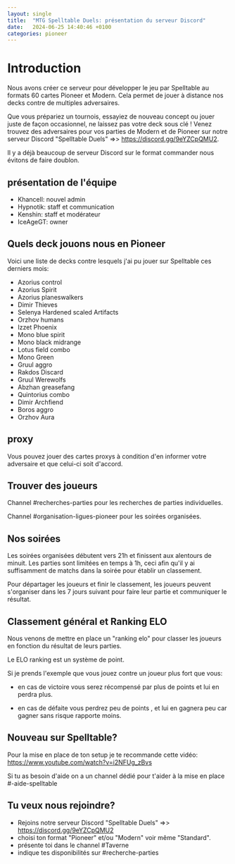 ```yaml
---
layout: single
title:  "MTG Spelltable Duels: présentation du serveur Discord"
date:   2024-06-25 14:40:46 +0100
categories: pioneer
---
```


# Introduction

Nous avons créer ce serveur pour développer le jeu par Spelltable au formats 60 cartes Pioneer et Modern. Cela permet de jouer à distance nos decks contre de multiples adversaires.

Que vous prépariez un tournois, essayiez de nouveau concept ou jouer juste de façon occasionnel, ne laissez pas votre deck sous clé ! Venez trouvez des adversaires pour vos parties de Modern et de Pioneer sur notre serveur Discord "Spelltable Duels" =>> https://discord.gg/9eYZCpQMU2.

Il y a déjà beaucoup de serveur Discord sur le format commander nous évitons de faire doublon.

## présentation de l'équipe

- Khancell: nouvel admin
- Hypnotik: staff et communication
- Kenshin: staff et modérateur
- IceAgeGT: owner

## Quels deck jouons nous en Pioneer

Voici une liste de decks contre lesquels j'ai pu jouer sur Spelltable ces derniers mois:

- Azorius control
- Azorius Spirit
- Azorius planeswalkers
- Dimir Thieves
- Selenya Hardened scaled Artifacts
- Orzhov humans
- Izzet Phoenix
- Mono blue spirit
- Mono black midrange
- Lotus field combo
- Mono Green
- Gruul aggro
- Rakdos Discard
- Gruul Werewolfs
- Abzhan greasefang
- Quintorius combo
- Dimir Archfiend
- Boros aggro
- Orzhov Aura

## proxy

Vous pouvez jouer des cartes proxys à condition d'en informer votre adversaire et que celui-ci soit d'accord.

## Trouver des joueurs

Channel #recherches-parties pour les recherches de parties individuelles.

Channel #organisation-ligues-pioneer pour les soirées organisées.


## Nos soirées

Les soirées organisées débutent vers 21h et finissent aux alentours de minuit. Les parties sont limitées en temps à 1h, ceci afin qu'il y ai suffisamment de matchs dans la soirée pour établir un classement.

Pour départager les joueurs et finir le classement, les joueurs peuvent s'organiser dans les 7 jours suivant pour faire leur partie et communiquer le résultat.

## Classement général et Ranking ELO

Nous venons de mettre en place un "ranking elo" pour classer les joueurs en fonction du résultat de leurs parties.

Le ELO ranking est un système de point.

Si je prends l'exemple que vous jouez contre un joueur plus fort que vous:

- en cas de victoire vous serez récompensé par plus de points et lui en perdra plus.

- en cas de défaite vous perdrez peu de points , et lui en gagnera peu car gagner sans risque rapporte moins.

## Nouveau sur Spelltable?

Pour la mise en place de ton setup je te recommande cette vidéo: https://www.youtube.com/watch?v=i2NFUg_zBvs

Si tu as besoin d'aide on a un channel dédié pour t'aider à la mise en place #-aide-spelltable

## Tu veux nous rejoindre?

- Rejoins notre serveur Discord "Spelltable Duels" =>> https://discord.gg/9eYZCpQMU2
- choisi ton format "Pioneer" et/ou "Modern" voir même "Standard".
- présente toi dans le channel #Taverne
- indique tes disponibilités sur #recherche-parties
